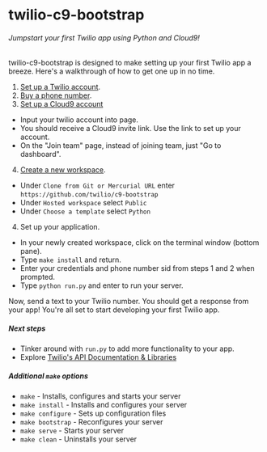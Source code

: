 # twilio-c9-bootstrap
###### Jumpstart your first Twilio app using Python and Cloud9!

twilio-c9-bootstrap is designed to make setting up your first Twilio app a breeze. Here's a walkthrough of how to get one up in no time.

1. [Set up a Twilio account](https://www.twilio.com/try-twilio).
2. [Buy a phone number](https://www.twilio.com/user/account/phone-numbers/search).
3. [Set up a Cloud9 account](http://twilio-invite.herokuapp.com/)
  - Input your twilio account into page.
  - You should receive a Cloud9 invite link. Use the link to set up your account.
  - On the "Join team" page, instead of joining team, just "Go to dashboard".
4. [Create a new workspace](https://c9.io/new).
  - Under `Clone from Git or Mercurial URL` enter `https://github.com/twilio/c9-bootstrap`
  - Under `Hosted workspace` select `Public`
  - Under `Choose a template` select `Python`
4. Set up your application.
  - In your newly created workspace, click on the terminal window (bottom pane).
  - Type `make install` and return.
  - Enter your credentials and phone number sid from steps 1 and 2 when prompted.
  - Type `python run.py` and enter to run your server.

Now, send a text to your Twilio number. You should get a response from your app! You're all set to start developing your first Twilio app.

##### Next steps
- Tinker around with `run.py` to add more functionality to your app.
- Explore [Twilio's API Documentation & Libraries](https://www.twilio.com/api)

##### Additional `make` options
- `make` - Installs, configures and starts your server
- `make install` - Installs and configures your server
- `make configure` - Sets up configuration files
- `make bootstrap` - Reconfigures your server
- `make serve` - Starts your server
- `make clean` - Uninstalls your server
